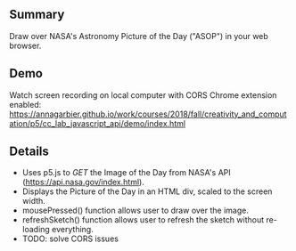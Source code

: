 ## Summary
Draw over NASA's Astronomy Picture of the Day ("ASOP") in your web browser.

## Demo
Watch screen recording on local computer with CORS Chrome extension enabled: https://annagarbier.github.io/work/courses/2018/fall/creativity_and_computation/p5/cc_lab_javascript_api/demo/index.html

## Details
* Uses p5.js to *GET* the Image of the Day from NASA's API (https://api.nasa.gov/index.html).
* Displays the Picture of the Day in an HTML div, scaled to the screen width.
* mousePressed() function allows user to draw over the image.
* refreshSketch() function allows user to refresh the sketch without re-loading everything.
* TODO: solve CORS issues
